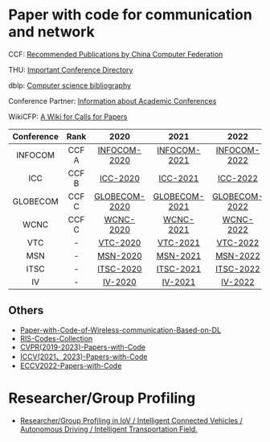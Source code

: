 # Paper with code for communication and network

CCF: [Recommended Publications by China Computer Federation](https://www.ccf.org.cn/Academic_Evaluation/By_category/)

THU: [Important Conference Directory](https://www.sist.tsinghua.edu.cn/__local/0/E3/67/303DEC8D1B54395036E70EECAF6_AD515DFB_5643C0.pdf?e=.pdf)

dblp: [Computer science bibliography](https://dblp.org/)

Conference Partner: [Information about Academic Conferences](https://www.myhuiban.com/)

WikiCFP: [A Wiki for Calls for Papers](http://www.wikicfp.com/cfp/)


| Conference | Rank | 2020 | 2021 | 2022 | 2023 | 2024 | ... | 
| :---: | :---: | :---: | :---: | :---: | :---: | :---: | :---: |
| INFOCOM | CCF A | [INFOCOM-2020](./Conference_paper/INFOCOM_Paper_with_code/INFOCOM2020_Paper_with_code.md) | [INFOCOM-2021](./Conference_paper/INFOCOM_Paper_with_code/INFOCOM2021_Paper_with_code.md) | [INFOCOM-2022](./Conference_paper/INFOCOM_Paper_with_code/INFOCOM2022_Paper_with_code.md) | INFOCOM-2023 | INFOCOM-2024 | ... | 
| ICC | CCF B | [ICC-2020](./Conference_paper/ICC_Paper_with_code/ICC2020_Paper_with_code.md) | [ICC-2021](./Conference_paper/ICC_Paper_with_code/ICC2021_Paper_with_code.md) | [ICC-2022](./Conference_paper/ICC_Paper_with_code/ICC2022_Paper_with_code.md) | ICC-2023 | ICC-2024 | ... | 
| GLOBECOM | CCF C | [GLOBECOM-2020](./Conference_paper/GLOBECOM_Paper_with_code/GLOBECOM2020_Paper_with_code.md) | [GLOBECOM-2021](./Conference_paper/GLOBECOM_Paper_with_code/GLOBECOM2021_Paper_with_code.md) | [GLOBECOM-2022](./Conference_paper/GLOBECOM_Paper_with_code/GLOBECOM2022_Paper_with_code.md)| GLOBECOM-2023 | GLOBECOM-2024 | ... |
| WCNC | CCF C | [WCNC-2020](./Conference_paper/WCNC_Paper_with_code/WCNC2020_Paper_with_code.md) | [WCNC-2021](./Conference_paper/WCNC_Paper_with_code/WCNC2021_Paper_with_code.md) | [WCNC-2022](./Conference_paper/WCNC_Paper_with_code/WCNC2022_Paper_with_code.md) | [WCNC-2023](./Conference_paper/WCNC_Paper_with_code/WCNC2023_Paper_with_code.md) | WCNC-2024 | ... | 
| VTC | - | [VTC-2020](./Conference_paper/VTC_Paper_with_code/VTC2020_Paper_with_code.md) | [VTC-2021](./Conference_paper/VTC_Paper_with_code/VTC2021_Paper_with_code.md) | [VTC-2022](./Conference_paper/VTC_Paper_with_code/VTC2022_Paper_with_code.md) | VTC-2023 | VTC-2024 | ... | 
| MSN | - | [MSN-2020](./Conference_paper/MSN_Paper_with_code/MSN2020_Paper_with_code.md) | [MSN-2021](./Conference_paper/MSN_Paper_with_code/MSN2021_Paper_with_code.md) | [MSN-2022](./Conference_paper/MSN_Paper_with_code/MSN2022_Paper_with_code.md) | MSN-2023 | MSN-2024 | ... | 
| ITSC | - | [ITSC-2020](./Conference_paper/ITSC_Paper_with_code/ITSC2020_Paper_with_code.md) | [ITSC-2021](./Conference_paper/ITSC_Paper_with_code/ITSC2021_Paper_with_code.md) | [ITSC-2022](./Conference_paper/ITSC_Paper_with_code/ITSC2022_Paper_with_code.md) | ITSC-2023 | ITSC-2024 | ... | 
| IV| - | [IV-2020](./Conference_paper/IV_Paper_with_code/IV2020_Paper_with_code.md) | [IV-2021](./Conference_paper/IV_Paper_with_code/IV2021_Paper_with_code.md) | [IV-2022](./Conference_paper/IV_Paper_with_code/IV2022_Paper_with_code.md) | [IV-2023](./Conference_paper/IV_Paper_with_code/IV2023_Paper_with_code.md) | IV-2024 | ... | 


## Others
- [Paper-with-Code-of-Wireless-communication-Based-on-DL](https://github.com/ML4Comm-Netw/Paper-with-Code-of-Wireless-communication-Based-on-DL)
- [RIS-Codes-Collection](https://github.com/ken0225/RIS-Codes-Collection)
- [CVPR(2019-2023)-Papers-with-Code](https://github.com/amusi/CVPR2023-Papers-with-Code)
- [ICCV(2021、2023)-Papers-with-Code](https://github.com/amusi/ICCV2023-Papers-with-Code)
- [ECCV2022-Papers-with-Code](https://github.com/amusi/ECCV2022-Papers-with-Code)

# Researcher/Group Profiling
- [Researcher/Group Profiling in IoV / Intelligent Connected Vehicles /    Autonomous Driving / Intelligent Transportation Field.](./researcher_group_profiles.md)
